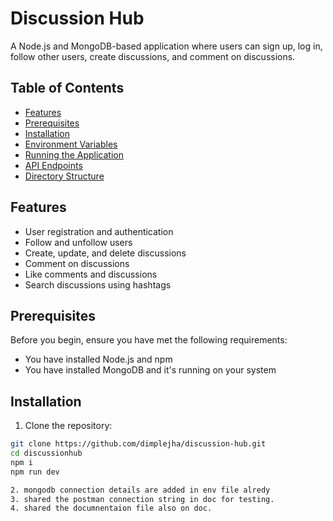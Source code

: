 # Discussion Hub

A Node.js and MongoDB-based application where users can sign up, log in, follow other users, create discussions, and comment on discussions.

## Table of Contents

- [Features](#features)
- [Prerequisites](#prerequisites)
- [Installation](#installation)
- [Environment Variables](#environment-variables)
- [Running the Application](#running-the-application)
- [API Endpoints](#api-endpoints)
- [Directory Structure](#directory-structure)

## Features

- User registration and authentication
- Follow and unfollow users
- Create, update, and delete discussions
- Comment on discussions
- Like comments and discussions
- Search discussions using hashtags

## Prerequisites

Before you begin, ensure you have met the following requirements:

- You have installed Node.js and npm
- You have installed MongoDB and it's running on your system

## Installation

1. Clone the repository:

```bash
git clone https://github.com/dimplejha/discussion-hub.git
cd discussionhub
npm i
npm run dev

2. mongodb connection details are added in env file alredy
3. shared the postman connection string in doc for testing.
4. shared the documnentaion file also on doc.
